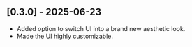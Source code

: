 ## [0.3.0] - 2025-06-23
- Added option to switch UI into a brand new aesthetic look.
- Made the UI highly customizable.